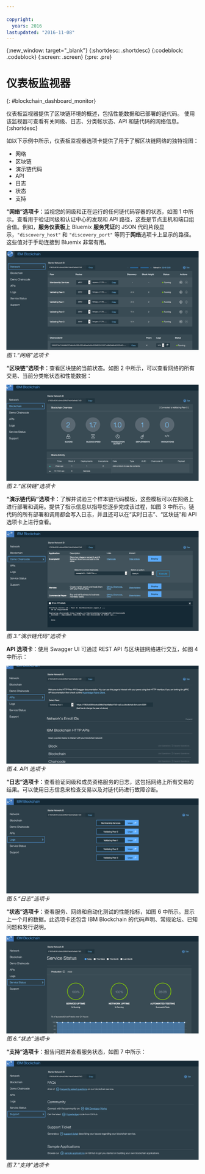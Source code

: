 ```yaml
---

copyright:
  years: 2016
lastupdated: "2016-11-08"
---
```


{:new_window: target="_blank"}
{:shortdesc: .shortdesc}
{:codeblock: .codeblock}
{:screen: .screen}
{:pre: .pre}

# 仪表板监视器
{: #blockchain_dashboard_monitor}


仪表板监视器提供了区块链环境的概述，包括性能数据和已部署的链代码。
使用该监视器可查看有关同级、日志、分类帐状态、API 和链代码的网络信息。  
{:shortdesc}

如以下示例中所示，仪表板监视器选项卡提供了用于了解区块链网络的独特视图：
  - 网络
  - 区块链
  - 演示链代码
  - API
  - 日志
  - 状态
  - 支持

**“网络”选项卡**：监视您的同级和正在运行的任何链代码容器的状态，如图 1 中所示。查看用于验证同级和认证中心的发现和 API 路径，这些是节点主机和端口组合值。例如，**服务仪表板**上 Bluemix **服务凭证**的 JSON 代码片段显示，`"discovery_host"` 和 `"discovery_port"` 等同于**网络**选项卡上显示的路径。这些值对于手动连接到 Bluemix 非常有用。

![](images/Console_Network.png "“网络”选项卡")
*图 1.“网络”选项卡*


**“区块链”选项卡**：查看区块链的当前状态。如图 2 中所示，可以查看网络的所有交易、当前分类帐状态和性能数据：

![](images/Console_Blockchain.png "“区块链”选项卡")
*图 2.“区块链”选项卡*


**“演示链代码”选项卡**：了解并试验三个样本链代码模板，这些模板可以在网络上进行部署和调用。提供了指示信息以指导您逐步完成该过程，如图 3 中所示。链代码的所有部署和调用都会写入日志，并且还可以在“实时日志”、“区块链”和 API 选项卡上进行查看。  

![](images/Console_DemoChaincode.png "“演示链代码”选项卡")
*图 3.“演示链代码”选项卡*


**API 选项卡**：使用 Swagger UI 可通过 REST API 与区块链网络进行交互，如图 4 中所示：  

![](images/Console_APIs.png "API 选项卡")
*图 4. API 选项卡*


**“日志”选项卡**：查看验证同级和成员资格服务的日志，这包括网络上所有交易的结果。可以使用日志信息来检查交易以及对链代码进行故障诊断。  

![](images/Console_Logs.png "“日志”选项卡")
*图 5.“日志”选项卡*


**“状态”选项卡**：查看服务、网络和自动化测试的性能指标，如图 6 中所示。显示上一个月的数据。此选项卡还包含 IBM Blockchain 的代码声明、常规论坛、已知问题和发行说明。  

![](images/Console_Status.png "“状态”选项卡")
*图 6.“状态”选项卡*


**“支持”选项卡**：报告问题并查看服务状态，如图 7 中所示：

![](images/Console_Support.png "“支持”选项卡")
*图 7.“支持”选项卡*
